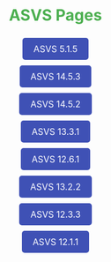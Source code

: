 <div class="asvs-container" style="margin: 0 auto; text-align: center;">
<h1 style='color: #4CAF50;' align="center">ASVS Pages</h1>
<ul class="asvs-list" style="list-style: none; padding: 0;">
<li><a href="https://snbig.github.io/Vulnerable-Pages/ASVS_5_1_5" style="display: inline-block; padding: 10px 20px; margin: 5px; background-color: #3f51b5; color: white; text-decoration: none; font-size: 16px; border-radius: 5px;">ASVS 5.1.5</a></li><li><a href="https://snbig.github.io/Vulnerable-Pages/ASVS_14_5_3" style="display: inline-block; padding: 10px 20px; margin: 5px; background-color: #3f51b5; color: white; text-decoration: none; font-size: 16px; border-radius: 5px;">ASVS 14.5.3</a></li><li><a href="https://snbig.github.io/Vulnerable-Pages/ASVS_14_5_2" style="display: inline-block; padding: 10px 20px; margin: 5px; background-color: #3f51b5; color: white; text-decoration: none; font-size: 16px; border-radius: 5px;">ASVS 14.5.2</a></li><li><a href="https://snbig.github.io/Vulnerable-Pages/ASVS_13_3_1" style="display: inline-block; padding: 10px 20px; margin: 5px; background-color: #3f51b5; color: white; text-decoration: none; font-size: 16px; border-radius: 5px;">ASVS 13.3.1</a></li><li><a href="https://snbig.github.io/Vulnerable-Pages/ASVS_12_6_1" style="display: inline-block; padding: 10px 20px; margin: 5px; background-color: #3f51b5; color: white; text-decoration: none; font-size: 16px; border-radius: 5px;">ASVS 12.6.1</a></li><li><a href="https://snbig.github.io/Vulnerable-Pages/ASVS_13_2_2" style="display: inline-block; padding: 10px 20px; margin: 5px; background-color: #3f51b5; color: white; text-decoration: none; font-size: 16px; border-radius: 5px;">ASVS 13.2.2</a></li><li><a href="https://snbig.github.io/Vulnerable-Pages/ASVS_12_3_3" style="display: inline-block; padding: 10px 20px; margin: 5px; background-color: #3f51b5; color: white; text-decoration: none; font-size: 16px; border-radius: 5px;">ASVS 12.3.3</a></li><li><a href="https://snbig.github.io/Vulnerable-Pages/ASVS_12_1_1" style="display: inline-block; padding: 10px 20px; margin: 5px; background-color: #3f51b5; color: white; text-decoration: none; font-size: 16px; border-radius: 5px;">ASVS 12.1.1</a></li>
</ul>
</div>
